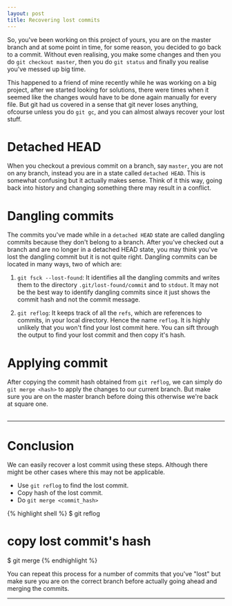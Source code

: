 ```yaml
---
layout: post
title: Recovering lost commits
---
```


So, you've been working on this project of yours, you are on the master branch and at some point in time, for some reason, you decided to go back to a commit. Without even realising, you make some changes and then you do `git checkout master`, then you do `git status` and finally you realise you've messed up big time.

This happened to a friend of mine recently while he was working on a big project, after we started looking for solutions, there were times when it seemed like the changes would have to be done again manually for every file. But git had us covered in a sense that git never loses anything, ofcourse unless you do `git gc`, and you can almost always recover your lost stuff.

# Detached HEAD
When you checkout a previous commit on a branch, say `master`, you are not on any branch, instead you are in a state called `detached HEAD`. This is somewhat confusing but it actually makes sense. Think of it this way, going back into history and changing something there may result in a conflict.

# Dangling commits
The commits you've made while in a `detached HEAD` state are called dangling commits because they don't belong to a branch. After you've checked out a branch and are no longer in a detached HEAD state, you may think you've lost the dangling commit but it is not quite right. Dangling commits can be located in many ways, two of which are:

1. `git fsck --lost-found`: It identifies all the dangling commits and writes them to the directory `.git/lost-found/commit` and to `stdout`. It may not be the best way to identify dangling commits since it just shows the commit hash and not the commit message.

2. `git reflog`: It keeps track of all the `refs`, which are references to commits, in your local directory. Hence the name `reflog`. It is highly unlikely that you won't find your lost commit here. You can sift through the output to find your lost commit and then copy it's hash. 

# Applying commit
After copying the commit hash obtained from `git reflog`, we can simply do `git merge <hash>` to apply the changes to our current branch. But make sure you are on the master branch before doing this otherwise we're back at square one.
<br>
<br>

---

# Conclusion
We can easily recover a lost commit using these steps. Although there might be other cases where this may not be applicable.

- Use `git reflog` to find the lost commit.
- Copy hash of the lost commit.
- Do `git merge <commit_hash>`

{% highlight shell %}
$ git reflog
# copy lost commit's hash

$ git merge <hash>
{% endhighlight %}

You can repeat this process for a number of commits that you've "lost" but make sure you are on the correct branch before actually going ahead and merging the commits.
<br>

---
